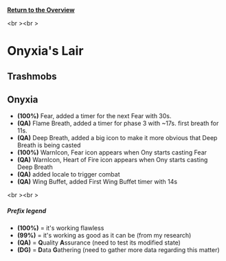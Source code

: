 <b><a href="https://github.com/MOUZU/BigWigs"> Return to the Overview </a></b>

<br \><br \>

# Onyxia's Lair

## Trashmobs

## Onyxia
- <b>(100%)</b> Fear, added a timer for the next Fear with 30s.
- <b>(QA)</b> Flame Breath, added a timer for phase 3 with ~17s. first breath for 11s.
- <b>(QA)</b> Deep Breath, added a big icon to make it more obvious that Deep Breath is being casted
- <b>(100%)</b> WarnIcon, Fear icon appears when Ony starts casting Fear
- <b>(QA)</b> WarnIcon, Heart of Fire icon appears when Ony starts casting Deep Breath
- <b>(QA)</b> added locale to trigger combat
- <b>(QA)</b> Wing Buffet, added First Wing Buffet timer with 14s

<br \><br \>
##### Prefix legend
- <b>(100%)</b>  = it's working flawless
- <b>(99%)</b>   = it's working as good as it can be (from my research)
- <b>(QA)</b>    = <b>Q</b>uality <b>A</b>ssurance (need to test its modified state)
- <b>(DG)</b>    = <b>D</b>ata <b>G</b>athering (need to gather more data regarding this matter)
